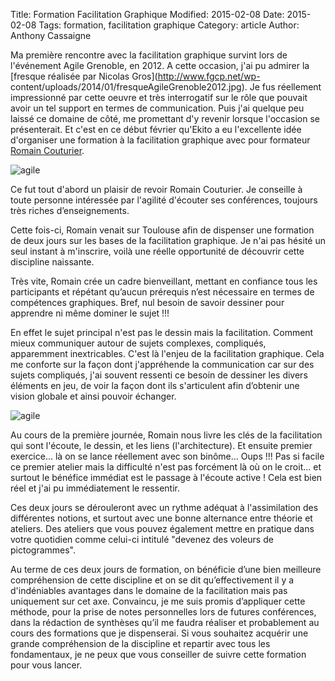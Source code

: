 Title: Formation Facilitation Graphique
Modified: 2015-02-08
Date: 2015-02-08
Tags: formation, facilitation graphique
Category: article
Author: Anthony Cassaigne

Ma première rencontre avec la facilitation graphique survint lors de
l'événement Agile Grenoble, en  2012. A cette occasion,  j'ai pu admirer la
[fresque réalisée par Nicolas Gros](http://www.fgcp.net/wp-
content/uploads/2014/01/fresqueAgileGrenoble2012.jpg). Je fus réellement
impressionné par cette oeuvre et très interrogatif sur le rôle que pouvait
avoir un tel support en termes de communication. Puis j'ai quelque peu laissé
ce domaine de côté, me promettant d'y revenir lorsque l'occasion se
présenterait. Et c'est en ce début février qu'Ekito a eu l'excellente idée
d'organiser une formation à la  facilitation graphique avec pour formateur
[Romain Couturier](http://talondagile.fr/blog/).

![agile]({filename}/images/fresque_facilitation_graph_small.jpg)

Ce fut tout d'abord un plaisir de revoir Romain Couturier. Je  conseille  à
toute personne intéressée par l'agilité d'écouter ses conférences, toujours
très riches d’enseignements.

Cette fois-ci, Romain venait sur Toulouse afin de dispenser une formation de
deux jours  sur les bases de la facilitation graphique. Je n'ai pas hésité un
seul instant à m'inscrire, voilà une réelle opportunité de découvrir cette
discipline naissante.

Très vite, Romain crée un cadre bienveillant, mettant en confiance tous les
participants et répétant qu’aucun prérequis n’est nécessaire  en termes de
compétences graphiques. Bref, nul besoin de savoir dessiner pour apprendre ni
même dominer le sujet !!!

En effet le sujet principal n'est pas le dessin mais la facilitation. Comment mieux
communiquer autour de sujets complexes, compliqués, apparemment inextricables.
C'est là l'enjeu de la facilitation graphique. Cela me conforte sur la façon
dont j'appréhende la communication car sur des sujets compliqués, j'ai souvent
ressenti ce besoin de dessiner les divers éléments en jeu, de voir la façon
dont ils s'articulent afin d’obtenir une vision globale et ainsi pouvoir échanger.

![agile]({filename}/images/picto_fusee_small.jpg)

Au cours de la première journée, Romain nous livre les clés de la facilitation
qui sont l'écoute, le dessin, et les liens (l'architecture). Et ensuite
premier exercice... là on se lance réellement avec son binôme... Oups !!! Pas si
facile ce premier atelier mais la difficulté n'est pas forcément là où on le
croit... et surtout le bénéfice immédiat est le passage à l'écoute active !
Cela est bien réel et j'ai pu immédiatement le ressentir.

Ces deux jours se dérouleront avec un rythme adéquat à l'assimilation des
différentes notions, et surtout avec une bonne alternance entre théorie et
ateliers. Des ateliers que vous pouvez également mettre en pratique dans votre
quotidien comme celui-ci intitulé  "devenez des voleurs de pictogrammes".

Au terme de ces deux jours de formation, on bénéficie d’une bien meilleure
compréhension de cette discipline et on se dit qu’effectivement il y a
d'indéniables avantages dans le domaine de la facilitation mais pas uniquement
sur cet axe. Convaincu, je me suis promis d’appliquer cette méthode, pour la
prise de notes personnelles lors de futures conférences, dans la rédaction de
synthèses qu’il me faudra réaliser et probablement au cours des formations que
je dispenserai. Si vous souhaitez acquérir une grande compréhension
de la discipline et repartir avec tous les fondamentaux, je ne peux que vous
conseiller de suivre cette formation pour vous lancer.





